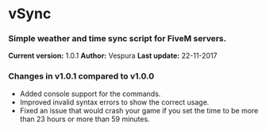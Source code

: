# vSync


### Simple weather and time sync script for FiveM servers.

**Current version:** 1.0.1
**Author:** Vespura
**Last update:** 22-11-2017

### Changes in v1.0.1 compared to v1.0.0
+ Added console support for the commands.
+ Improved invalid syntax errors to show the correct usage.
+ Fixed an issue that would crash your game if you set the time to be more than 23 hours or more than 59 minutes.

